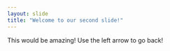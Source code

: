 ```yaml
---
layout: slide
title: "Welcome to our second slide!"
---
```

This would be amazing!
Use the left arrow to go back!
